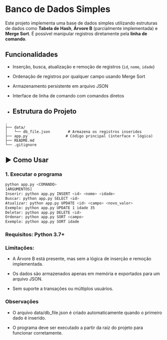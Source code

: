 # Banco de Dados Simples

Este projeto implementa uma base de dados simples utilizando estruturas de dados como **Tabela de Hash**, **Árvore B** (parcialmente implementada) e **Merge Sort**. É possível manipular registros diretamente pela **linha de comando**.

## Funcionalidades

- Inserção, busca, atualização e remoção de registros (`id`, `nome`, `idade`)
- Ordenação de registros por qualquer campo usando Merge Sort
- Armazenamento persistente em arquivo JSON
- Interface de linha de comando com comandos diretos

- ##  Estrutura do Projeto
```text
.
├── data/
│   └── db_file.json        # Armazena os registros inseridos
├── app.py                 # Código principal (interface + lógica)
├── README.md
└── .gitignore
```

## ▶️ Como Usar
### 1. Executar o programa

```bash
python app.py <COMANDO>
[ARGUMENTOS]
Inserir: python app.py INSERT <id> <nome> <idade>
Buscar: python app.py SELECT <id>
Atualizar: python app.py UPDATE <id> <campo> <novo_valor>
Exemplo: python app.py UPDATE 1 idade 35
Deletar: python app.py DELETE <id>
Ordenar: python app.py SORT <campo>
Exemplo: python app.py SORT idade
```





### Requisitos: Python 3.7+

### Limitações:

- A Árvore B está presente, mas sem a lógica de inserção e remoção implementada.

- Os dados são armazenados apenas em memória e exportados para um arquivo JSON.

- Sem suporte a transações ou múltiplos usuários.

### Observações
- O arquivo data/db_file.json é criado automaticamente quando o primeiro dado é inserido.

- O programa deve ser executado a partir da raiz do projeto para funcionar corretamente.




